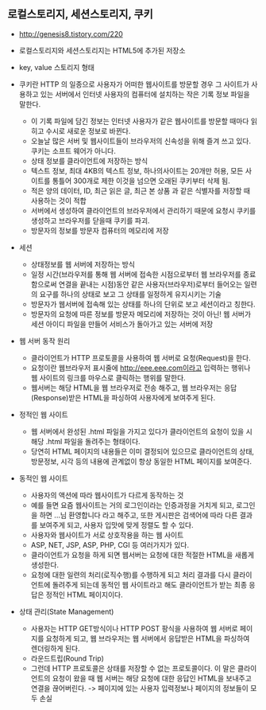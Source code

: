 ## 로컬스토리지, 세션스토리지, 쿠키

* http://genesis8.tistory.com/220

* 로컬스토리지와 세션스토리지는 HTML5에 추가된 저장소
* key, value 스토리지 형태

* 쿠키란 HTTP 의 일종으로 사용자가 어떠한 웹사이트를 방문할 경우 그 사이트가 사용하고 있는 서버에서 인터넷 사용자의 컴퓨터에 설치하는 작은 기록 정보 파일을 말한다.
    * 이 기록 파일에 담긴 정보는 인터넷 사용자가 같은 웹사이트를 방문할 때마다 읽히고 수시로 새로운 정보로 바뀐다.
    * 오늘날 많은 서버 및 웹사이트들이 브라우저의 신속성을 위해 즐겨 쓰고 있다. 쿠키는 소프트 웨어가 아니다.
    * 상태 정보를 클라이언트에 저장하는 방식
    * 텍스트 정보, 최대 4KB의 텍스트 정보, 하나의사이트는 20개만 허용, 모든 사이트를 통틀어 300개로 제한 이것을 넘으면 오래된 쿠키부터 삭제 됨.
    * 적은 양의 데이터, ID, 최근 읽은 글, 최근 본 상품 과 같은 식별자를 저장할 때 사용하는 것이 적합
    * 서버에서 생성하여 클라이언트의 브라우저에서 관리하기 때문에 요청시 쿠키를 생성하고 브라우저를 닫을때 쿠키를 파괴.
    * 방문자의 정보를 방문자 컴퓨터의 메모리에 저장
* 세션
    * 상태정보를 웹 서버에 저장하는 방식
    * 일정 시간(브라우저를 통해 웹 서버에 접속한 시점으로부터 웹 브라우저를 종료함으로써 연결을 끝내는 시점)동안 같은 사용자(브라우저)로부터 들어오는 일련의 요구를 하나의 상태로 보고 그 상태를 일정하게 유지시키는 기술
    * 방문자가 웹서버에 접속해 있는 상태를 하나의 단위로 보고 세션이라고 칭한다.
    * 방문자의 요청에 따른 정보를 방문자 메모리에 저장하는 것이 아닌! 웹 서버가 세션 아이디 파일을 만들어 서비스가 돌아가고 있는 서버에 저장
* 웹 서버 동작 원리
    * 클라이언트가 HTTP 프로토콜을 사용하여 웹 서버로 요청(Request)을 한다.
    * 요청이란 웹브라우저 표시줄에 http://eee.eee.com이라고 입력하는 행위나 웹 사이트의 링크를 마우스로 클릭하는 행위를 말한다.
    * 웹서버는 해당 HTML을 웹 브라우저로 전송 해주고, 웹 브라우저는 응답(Response)받은 HTML을 파싱하여 사용자에게 보여주게 된다.
* 정적인 웹 사이트
    * 웹 서버에서 완성된 .html 파일을 가지고 있다가 클라이언트의 요청이 있을 시 해당 .html 파일을 돌려주는 형태이다.
    * 당연히 HTML 페이지의 내용들은 이미 결정되어 있으므로 클라이언트의 상태, 방문정보, 시각 등의 내용에 관계없이 항상 동일한 HTML 페이지를 보여준다.
* 동적인 웹 사이트
    * 사용자의 액션에 따라 웹사이트가 다르게 동작하는 것
    * 예를 들면 요즘 웹사이트는 거의 로그인이라는 인증과정을 거치게 되고, 로그인을 하면 ...님 환영합니다 라고 해주고, 또한 게시판은 검색어에 따라 다른 결과를 보여주게 되고, 사용자 입맛에 맞게 정렬도 할 수 있다. 
    * 사용자와 웹사이트가 서로 상호작용을 하는 웹 사이트
    * ASP, NET, JSP, ASP, PHP, CGI 등 여러가지가 있다.
    * 클라이언트가 요청을 하게 되면 웹서버는 요청에 대한 적절한 HTML을 새롭게 생성한다.
    * 요청에 대한 일련의 처리(로직수행)를 수행하게 되고 처리 결과를 다시 클라이언트에 돌려주게 되는데 동적인 웹 사이트라고 해도 클라이언트가 받는 최종 응답은 정적인 HTML 페이지이다.
* 상태 관리(State Management)
    * 사용자는 HTTP GET방식이나 HTTP POST 팡식을 사용하여 웹 서버로 페이지를 요청하게 되고, 웹 브라우저는 웹 서버에서 응답받은 HTML을 파싱하여 렌더링하게 된다.
    * 라운드트립(Round Trip)
    * 그런데 HTTP 프로토콜은 상태를 저장할 수 없는 프로토콜이다. 이 말은 클라이언트의 요청이 왔을 때 웹 서버는 해당 요청에 대한 응답인 HTML을 보내주고 연결을 끊어버린다. -> 페이지에 있는 사용자 입력정보나 페이지의 정보들이 모두 손실

